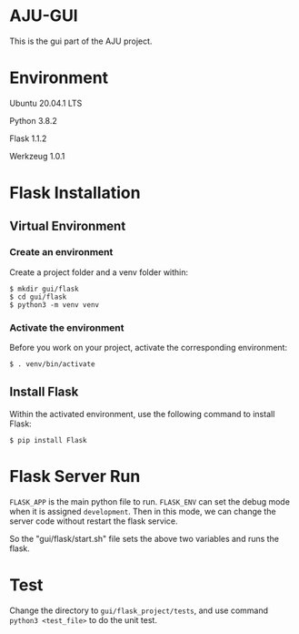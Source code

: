 # AJU-GUI
This is the gui part of the AJU project.

# Environment
Ubuntu 20.04.1 LTS

Python 3.8.2

Flask 1.1.2

Werkzeug 1.0.1
# Flask Installation

## Virtual Environment
### Create an environment
Create a project folder and a venv folder within:

```
$ mkdir gui/flask
$ cd gui/flask
$ python3 -m venv venv
```

### Activate the environment
Before you work on your project, activate the corresponding environment:
```
$ . venv/bin/activate
```

## Install Flask
Within the activated environment, use the following command to install Flask:
```
$ pip install Flask
```

# Flask Server Run
`FLASK_APP` is the main python file to run.
`FLASK_ENV` can set the debug mode when it is assigned `development`. Then in this mode, we can change the server code without restart the flask service.

So the "gui/flask/start.sh" file sets the above two variables and runs the flask.

# Test
Change the directory to `gui/flask_project/tests`, and use command `python3 <test_file>` to do the unit test.
